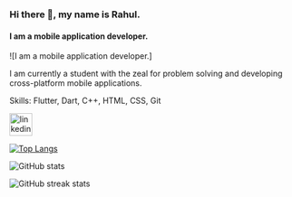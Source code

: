 ### Hi there 👋, my name is Rahul.
#### I am a mobile application developer.
![I am a mobile application developer.]

I am currently a student with the zeal for problem solving and developing cross-platform mobile applications. 

Skills: Flutter, Dart, C++, HTML, CSS, Git

 [<img src='https://cdn.jsdelivr.net/npm/simple-icons@3.0.1/icons/linkedin.svg' alt='linkedin' height='40'>](https://www.linkedin.com/in/rahul-haridas/)  

[![Top Langs](https://github-readme-stats.vercel.app/api/top-langs/?username=rahulharidas1)](https://github.com/anuraghazra/github-readme-stats)

![GitHub stats](https://github-readme-stats.vercel.app/api?username=rahulharidas1&show_icons=true&count_private=true)  

![GitHub streak stats](https://github-readme-streak-stats.herokuapp.com/?user=rahulharidas1)  

